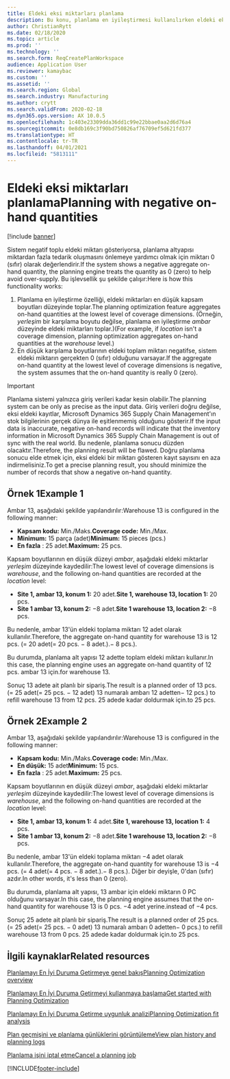 ```yaml
---
title: Eldeki eksi miktarları planlama
description: Bu konu, planlama en iyileştirmesi kullanılırken eldeki eksi stokun nasıl işlendiğini açıklar.
author: ChristianRytt
ms.date: 02/18/2020
ms.topic: article
ms.prod: ''
ms.technology: ''
ms.search.form: ReqCreatePlanWorkspace
audience: Application User
ms.reviewer: kamaybac
ms.custom: ''
ms.assetid: ''
ms.search.region: Global
ms.search.industry: Manufacturing
ms.author: crytt
ms.search.validFrom: 2020-02-18
ms.dyn365.ops.version: AX 10.0.5
ms.openlocfilehash: 1c403e23309dda36dd1c99e22bbae0aa2d6d76a4
ms.sourcegitcommit: 0e8db169c3f90bd750826af76709ef5d621fd377
ms.translationtype: HT
ms.contentlocale: tr-TR
ms.lasthandoff: 04/01/2021
ms.locfileid: "5813111"
---
```

# <a name="planning-with-negative-on-hand-quantities"></a><span data-ttu-id="65d34-103">Eldeki eksi miktarları planlama</span><span class="sxs-lookup"><span data-stu-id="65d34-103">Planning with negative on-hand quantities</span></span>

[!include [banner](../../includes/banner.md)]

<span data-ttu-id="65d34-104">Sistem negatif toplu eldeki miktarı gösteriyorsa, planlama altyapısı miktardan fazla tedarik oluşmasını önlemeye yardımcı olmak için miktarı 0 (sıfır) olarak değerlendirir.</span><span class="sxs-lookup"><span data-stu-id="65d34-104">If the system shows a negative aggregate on-hand quantity, the planning engine treats the quantity as 0 (zero) to help avoid over-supply.</span></span> <span data-ttu-id="65d34-105">Bu işlevsellik şu şekilde çalışır:</span><span class="sxs-lookup"><span data-stu-id="65d34-105">Here is how this functionality works:</span></span>

1. <span data-ttu-id="65d34-106">Planlama en iyileştirme özelliği, eldeki miktarları en düşük kapsam boyutları düzeyinde toplar.</span><span class="sxs-lookup"><span data-stu-id="65d34-106">The planning optimization feature aggregates on-hand quantities at the lowest level of coverage dimensions.</span></span> <span data-ttu-id="65d34-107">(Örneğin, *yerleşim* bir karşılama boyutu değilse, planlama en iyileştirme *ambar* düzeyinde eldeki miktarları toplar.)</span><span class="sxs-lookup"><span data-stu-id="65d34-107">(For example, if *location* isn't a coverage dimension, planning optimization aggregates on-hand quantities at the *warehouse* level.)</span></span>
1. <span data-ttu-id="65d34-108">En düşük karşılama boyutlarının eldeki toplam miktarı negatifse, sistem eldeki miktarın gerçekten 0 (sıfır) olduğunu varsayar.</span><span class="sxs-lookup"><span data-stu-id="65d34-108">If the aggregate on-hand quantity at the lowest level of coverage dimensions is negative, the system assumes that the on-hand quantity is really 0 (zero).</span></span>

> [!IMPORTANT]
> <span data-ttu-id="65d34-109">Planlama sistemi yalnızca giriş verileri kadar kesin olabilir.</span><span class="sxs-lookup"><span data-stu-id="65d34-109">The planning system can be only as precise as the input data.</span></span> <span data-ttu-id="65d34-110">Giriş verileri doğru değilse, eksi eldeki kayıtlar, Microsoft Dynamics 365 Supply Chain Management'ın stok bilgilerinin gerçek dünya ile eşitlenmemiş olduğunu gösterir.</span><span class="sxs-lookup"><span data-stu-id="65d34-110">If the input data is inaccurate, negative on-hand records will indicate that the inventory information in Microsoft Dynamics 365 Supply Chain Management is out of sync with the real world.</span></span> <span data-ttu-id="65d34-111">Bu nedenle, planlama sonucu düzden olacaktır.</span><span class="sxs-lookup"><span data-stu-id="65d34-111">Therefore, the planning result will be flawed.</span></span> <span data-ttu-id="65d34-112">Doğru planlama sonucu elde etmek için, eksi eldeki bir miktarı gösteren kayıt sayısını en aza indirmelisiniz.</span><span class="sxs-lookup"><span data-stu-id="65d34-112">To get a precise planning result, you should minimize the number of records that show a negative on-hand quantity.</span></span>

## <a name="example-1"></a><span data-ttu-id="65d34-113">Örnek 1</span><span class="sxs-lookup"><span data-stu-id="65d34-113">Example 1</span></span>

<span data-ttu-id="65d34-114">Ambar 13, aşağıdaki şekilde yapılandırılır:</span><span class="sxs-lookup"><span data-stu-id="65d34-114">Warehouse 13 is configured in the following manner:</span></span>

- <span data-ttu-id="65d34-115">**Kapsam kodu:** Min./Maks.</span><span class="sxs-lookup"><span data-stu-id="65d34-115">**Coverage code:** Min./Max.</span></span>
- <span data-ttu-id="65d34-116">**Minimum:** 15 parça (adet)</span><span class="sxs-lookup"><span data-stu-id="65d34-116">**Minimum:** 15 pieces (pcs.)</span></span>
- <span data-ttu-id="65d34-117">**En fazla** : 25 adet.</span><span class="sxs-lookup"><span data-stu-id="65d34-117">**Maximum:** 25 pcs.</span></span>

<span data-ttu-id="65d34-118">Kapsam boyutlarının en düşük düzeyi *ambar*, aşağıdaki eldeki miktarlar *yerleşim* düzeyinde kaydedilir:</span><span class="sxs-lookup"><span data-stu-id="65d34-118">The lowest level of coverage dimensions is *warehouse*, and the following on-hand quantities are recorded at the *location* level:</span></span>

- <span data-ttu-id="65d34-119">**Site 1, ambar 13, konum 1:** 20 adet.</span><span class="sxs-lookup"><span data-stu-id="65d34-119">**Site 1, warehouse 13, location 1:** 20 pcs.</span></span>
- <span data-ttu-id="65d34-120">**Site 1 ambar 13, konum 2:** &minus;8 adet.</span><span class="sxs-lookup"><span data-stu-id="65d34-120">**Site 1 warehouse 13, location 2:** &minus;8 pcs.</span></span>

<span data-ttu-id="65d34-121">Bu nedenle, ambar 13'ün eldeki toplama miktarı 12 adet olarak kullanılır.</span><span class="sxs-lookup"><span data-stu-id="65d34-121">Therefore, the aggregate on-hand quantity for warehouse 13 is 12 pcs.</span></span> <span data-ttu-id="65d34-122">(= 20 adet</span><span class="sxs-lookup"><span data-stu-id="65d34-122">(= 20 pcs.</span></span> <span data-ttu-id="65d34-123">&minus; 8 adet.).</span><span class="sxs-lookup"><span data-stu-id="65d34-123">&minus; 8 pcs.).</span></span>

<span data-ttu-id="65d34-124">Bu durumda, planlama alt yapısı 12 adette toplam eldeki miktarı kullanır.</span><span class="sxs-lookup"><span data-stu-id="65d34-124">In this case, the planning engine uses an aggregate on-hand quantity of 12 pcs.</span></span> <span data-ttu-id="65d34-125">ambar 13 için.</span><span class="sxs-lookup"><span data-stu-id="65d34-125">for warehouse 13.</span></span>

<span data-ttu-id="65d34-126">Sonuç 13 adete ait planlı bir sipariş.</span><span class="sxs-lookup"><span data-stu-id="65d34-126">The result is a planned order of 13 pcs.</span></span> <span data-ttu-id="65d34-127">(= 25 adet</span><span class="sxs-lookup"><span data-stu-id="65d34-127">(= 25 pcs.</span></span> <span data-ttu-id="65d34-128">&minus; 12 adet) 13 numaralı ambarı 12 adetten</span><span class="sxs-lookup"><span data-stu-id="65d34-128">&minus; 12 pcs.) to refill warehouse 13 from 12 pcs.</span></span> <span data-ttu-id="65d34-129">25 adede kadar doldurmak için.</span><span class="sxs-lookup"><span data-stu-id="65d34-129">to 25 pcs.</span></span>

## <a name="example-2"></a><span data-ttu-id="65d34-130">Örnek 2</span><span class="sxs-lookup"><span data-stu-id="65d34-130">Example 2</span></span>

<span data-ttu-id="65d34-131">Ambar 13, aşağıdaki şekilde yapılandırılır:</span><span class="sxs-lookup"><span data-stu-id="65d34-131">Warehouse 13 is configured in the following manner:</span></span>

- <span data-ttu-id="65d34-132">**Kapsam kodu:** Min./Maks.</span><span class="sxs-lookup"><span data-stu-id="65d34-132">**Coverage code:** Min./Max.</span></span>
- <span data-ttu-id="65d34-133">**En düşük:** 15 adet</span><span class="sxs-lookup"><span data-stu-id="65d34-133">**Minimum:** 15 pcs.</span></span>
- <span data-ttu-id="65d34-134">**En fazla** : 25 adet.</span><span class="sxs-lookup"><span data-stu-id="65d34-134">**Maximum:** 25 pcs.</span></span>

<span data-ttu-id="65d34-135">Kapsam boyutlarının en düşük düzeyi *ambar*, aşağıdaki eldeki miktarlar *yerleşim* düzeyinde kaydedilir:</span><span class="sxs-lookup"><span data-stu-id="65d34-135">The lowest level of coverage dimensions is *warehouse*, and the following on-hand quantities are recorded at the *location* level:</span></span>

- <span data-ttu-id="65d34-136">**Site 1, ambar 13, konum 1:** 4 adet.</span><span class="sxs-lookup"><span data-stu-id="65d34-136">**Site 1, warehouse 13, location 1:** 4 pcs.</span></span>
- <span data-ttu-id="65d34-137">**Site 1 ambar 13, konum 2:** &minus;8 adet.</span><span class="sxs-lookup"><span data-stu-id="65d34-137">**Site 1 warehouse 13, location 2:** &minus;8 pcs.</span></span>

<span data-ttu-id="65d34-138">Bu nedenle, ambar 13'ün eldeki toplama miktarı &minus;4 adet olarak kullanılır.</span><span class="sxs-lookup"><span data-stu-id="65d34-138">Therefore, the aggregate on-hand quantity for warehouse 13 is &minus;4 pcs.</span></span> <span data-ttu-id="65d34-139">(= 4 adet</span><span class="sxs-lookup"><span data-stu-id="65d34-139">(= 4 pcs.</span></span> <span data-ttu-id="65d34-140">&minus; 8 adet.).</span><span class="sxs-lookup"><span data-stu-id="65d34-140">&minus; 8 pcs.).</span></span> <span data-ttu-id="65d34-141">Diğer bir deyişle, 0'dan (sıfır) azdır.</span><span class="sxs-lookup"><span data-stu-id="65d34-141">In other words, it's less than 0 (zero).</span></span>

<span data-ttu-id="65d34-142">Bu durumda, planlama alt yapısı, 13 ambar için eldeki miktarın 0 PC olduğunu varsayar.</span><span class="sxs-lookup"><span data-stu-id="65d34-142">In this case, the planning engine assumes that the on-hand quantity for warehouse 13 is 0 pcs.</span></span> <span data-ttu-id="65d34-143">&minus;4 adet yerine.</span><span class="sxs-lookup"><span data-stu-id="65d34-143">instead of &minus;4 pcs.</span></span>

<span data-ttu-id="65d34-144">Sonuç 25 adete ait planlı bir sipariş.</span><span class="sxs-lookup"><span data-stu-id="65d34-144">The result is a planned order of 25 pcs.</span></span> <span data-ttu-id="65d34-145">(= 25 adet</span><span class="sxs-lookup"><span data-stu-id="65d34-145">(= 25 pcs.</span></span> <span data-ttu-id="65d34-146">&minus; 0 adet) 13 numaralı ambarı 0 adetten</span><span class="sxs-lookup"><span data-stu-id="65d34-146">&minus; 0 pcs.) to refill warehouse 13 from 0 pcs.</span></span> <span data-ttu-id="65d34-147">25 adede kadar doldurmak için.</span><span class="sxs-lookup"><span data-stu-id="65d34-147">to 25 pcs.</span></span>

## <a name="related-resources"></a><span data-ttu-id="65d34-148">İlgili kaynaklar</span><span class="sxs-lookup"><span data-stu-id="65d34-148">Related resources</span></span>

[<span data-ttu-id="65d34-149">Planlamayı En İyi Duruma Getirmeye genel bakış</span><span class="sxs-lookup"><span data-stu-id="65d34-149">Planning Optimization overview</span></span>](planning-optimization-overview.md)

[<span data-ttu-id="65d34-150">Planlamayı En İyi Duruma Getirmeyi kullanmaya başlama</span><span class="sxs-lookup"><span data-stu-id="65d34-150">Get started with Planning Optimization</span></span>](get-started.md)

[<span data-ttu-id="65d34-151">Planlamayı En İyi Duruma Getirme uygunluk analizi</span><span class="sxs-lookup"><span data-stu-id="65d34-151">Planning Optimization fit analysis</span></span>](planning-optimization-fit-analysis.md)

[<span data-ttu-id="65d34-152">Plan geçmişini ve planlama günlüklerini görüntüleme</span><span class="sxs-lookup"><span data-stu-id="65d34-152">View plan history and planning logs</span></span>](plan-history-logs.md)

[<span data-ttu-id="65d34-153">Planlama işini iptal etme</span><span class="sxs-lookup"><span data-stu-id="65d34-153">Cancel a planning job</span></span>](cancel-planning-job.md)


[!INCLUDE[footer-include](../../../includes/footer-banner.md)]
